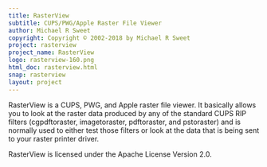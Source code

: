 ```yaml
---
title: RasterView
subtitle: CUPS/PWG/Apple Raster File Viewer
author: Michael R Sweet
copyright: Copyright © 2002-2018 by Michael R Sweet
project: rasterview
project_name: RasterView
logo: rasterview-160.png
html_doc: rasterview.html
snap: rasterview
layout: project
---
```


RasterView is a CUPS, PWG, and Apple raster file viewer.  It basically allows
you to look at the raster data produced by any of the standard CUPS RIP filters
(cgpdftoraster, imagetoraster, pdftoraster, and pstoraster) and is normally used
to either test those filters or look at the data that is being sent to your
raster printer driver.

RasterView is licensed under the Apache License Version 2.0.
